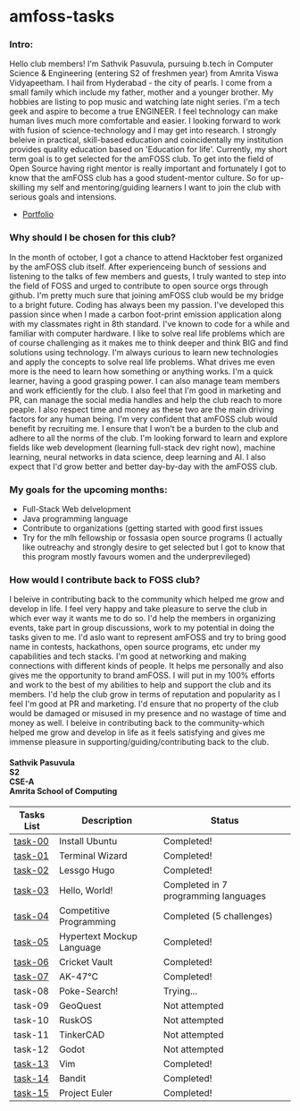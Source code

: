 # amfoss-tasks

### Intro:
Hello club members! I'm Sathvik Pasuvula, pursuing b.tech in Computer Science & Engineering (entering S2 of freshmen year) from Amrita Viswa Vidyapeetham. I hail from Hyderabad - the city of pearls. I come from a small family which include my father, mother and a younger brother. My hobbies are listing to pop music and watching late night series. I'm a tech geek and aspire to become a true ENGINEER. I feel technology can make human lives much more comfortable and easier. I looking forward to work with fusion of science-technology and I may get into research. I strongly beleive in practical, skill-based education and coincidentally my institution provides quality education based on 'Education for life'. Currently, my short term goal is to get selected for the amFOSS club. To get into the field of Open Source having right mentor is really important and fortunately I got to know that the amFOSS club has a good student-mentor culture. So for up-skilling my self and mentoring/guiding learners I want to join the club with serious goals and intensions.  
- [Portfolio](https://sathvik9105.github.io/)


### Why should I be chosen for this club?
In the month of october, I got a chance to attend Hacktober fest organized by the amFOSS club itself. After experienceing bunch of sessions and listening to the talks of few members and guests, I truly wanted to step into the field of FOSS and urged to contribute to open source orgs through github. I'm pretty much sure that joining amFOSS club would be my bridge to a bright future. Coding has always been my passion. I've developed this passion since when I made a carbon foot-print emission application along with my classmates right in 8th standard. I've known to code for a while and  familiar with computer hardware. I like to solve real life problems which are of course challenging as it makes me to think deeper and think BIG and find solutions using technology. I'm always curious to learn new technologies and apply the concepts to solve real life problems. What drives me even more is the need to learn how something or anything works. I'm a quick learner, having a good grasping power. I can also manage team members and work efficiently for the club. I also feel that I'm good in marketing and PR, can manage the social media handles and help the club reach to more peaple. I also respect time and money as these two are the main driving factors for any human being. I'm very confident that amFOSS club would benefit by recruiting me. I ensure that I won't be a burden to the club and adhere to all the norms of the club. I'm looking forward to learn and explore fields like web development (learning full-stack dev right now), machine learning, neural networks in data science, deep learning and AI. I also expect that I'd grow better and better day-by-day with the amFOSS club. 


### My goals for the upcoming months:
- Full-Stack Web delvelopment
- Java programming language
- Contribute to organizations (getting started with good first issues
- Try for the mlh fellowship or fossasia open source programs (I actually like outreachy and strongly desire to get selected but I got to know that this program mostly favours women and the underprevileged)


### How would I contribute back to FOSS club?
I beleive in contributing back to the community which helped me grow and develop in life. I feel very happy and take pleasure to serve the club in which ever way it wants me to do so. I'd help the members in organizing events, take part in group discussions, work to my potential in doing the tasks given to me. I'd aslo want to represent amFOSS and try to bring good name in contests, hackathons, open source programs, etc under my capabilities and tech stacks. I'm good at networking and making connections with different kinds of people. It helps me personally and also gives me the opportunity to brand amFOSS. I will put in my 100% efforts and work to the best of my abilities to help and support the club and its members. I'd  help the club grow in terms of reputation and popularity as I feel I'm good at PR and marketing. I'd ensure that no property of the club would be damaged or misused in my presence and no wastage of time and money as well. I beleive in contributing back to the community-which helped me grow and develop in life as it feels satisfying and gives me immense pleasure in supporting/guiding/contributing back to the club.

#### Sathvik Pasuvula  <br> S2 <br> CSE-A <br> Amrita School of Computing

**Tasks List**|**Description**|**Status**
--------------|---------------|---------------
[task-00](https://github.com/sathvik9105/amfoss-tasks/tree/main/task-00)|Install Ubuntu|Completed!
[task-01](https://github.com/sathvik9105/amfoss-tasks/tree/main/task-01)|Terminal Wizard|Completed!
[task-02](https://github.com/sathvik9105/amfoss-tasks/tree/main/task-02)|Lessgo Hugo|Completed!
[task-03](https://github.com/sathvik9105/amfoss-tasks/tree/main/task-03)|Hello, World!|Completed in 7 programming languages
[task-04](https://github.com/sathvik9105/amfoss-tasks/tree/main/task-04)|Competitive Programming|Completed (5 challenges)
[task-05](https://github.com/sathvik9105/amfoss-tasks/tree/main/task-05)|Hypertext Mockup Language|Completed!
[task-06](https://github.com/sathvik9105/amfoss-tasks/tree/main/task-06)|Cricket Vault|Completed!
[task-07](https://github.com/sathvik9105/amfoss-tasks/tree/main/task-07)|AK-47℃|Completed!
task-08|Poke-Search!|Trying...
task-09|GeoQuest|Not attempted
task-10|RuskOS|Not attempted
task-11|TinkerCAD|Not attempted
task-12|Godot|Not attempted
[task-13](https://github.com/sathvik9105/amfoss-tasks/tree/main/task-13)|Vim|Completed!
[task-14](https://github.com/sathvik9105/amfoss-tasks/tree/main/task-14)|Bandit|Completed!
[task-15](https://github.com/sathvik9105/amfoss-tasks/tree/main/task-15)|Project Euler|Completed!
